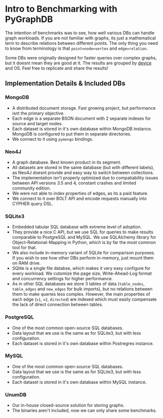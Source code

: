 # Intro to Benchmarking with PyGraphDB

The intention of benchmarks was to see, how well various DBs can handle graph workloads.
If you are not familiar with graphs, its just a mathematical term to describe relations between different points.
The only thing you need to know from terminology is that `point=node=vertex` and `edge=relation`.

Some DBs were originally designed for faster queries over complex graphs, but it doesnt mean they are good at it.
The results are grouped by [device](device.md) and OS. Feel free to replicate and share the results!

## Implementation Details & Included DBs

### MongoDB

* A distributed document storage. Fast growing project, but performance isnt the primary objective.
* Each edge is a separate BSON document with 2 separate indexes for source and target nodes.
* Each dataset is stored in it's own database within MongoDB instance. MongoDB is configured to put them in separate directories.
* We connect to it using `pymongo` bindings.

### Neo4J

* A graph database. Best known product in its segment.
* All datasets are stored in the same database (but with different labels), as Neo4J doesnt provide and easy way to switch between collections.
* The implementation isn't properly optimized due to compatiability issues between API versions 3.5 and 4, constant crashes and limited community edition.
* We were not able to index properties of edges, as its a paid feature.
* We connect to it over BOLT API and encode requests manually into CYPHER query DSL.

### SQLite3

* Embedded tabular SQL database with extreme level of adoption.
* They provide a nice C API, but we use SQL for queries to make results comparable to PostgreSQL and MySQL. We use SQLAlchemy library for Object-Relational-Mapping in Python, which is by far the most common tool for that.
* We also include in-memory variant of SQLite for comparison purposes. If you wish to see how other DBs perform in-memory, just mount them on RAM drive.
* SQlite is a single file databse, which makes it very easy configure for every workload. We cutomize the page size, Write-Ahead-Log format and concurrency settings for higher performance.
* As in other SQL databases we store 3 tables of data (`table_nodes`, `table_edges` and `new_edges` for bulk imports), but no relations between them to make queries less complex. However, the main properties of each edge (`v1`, `v2`, `directed`) are indexed which must easily compensate the lack of direct connection between tables.

### PostgreSQL

* One of the most common open-source SQL databases.
* Data layout that we use is the same as for SQLite3, but with less configuration.
* Each dataset is stored in it's own database within Postregres instance.

### MySQL

* One of the most common open-source SQL databases.
* Data layout that we use is the same as for SQLite3, but with less configuration.
* Each dataset is stored in it's own database within MySQL instance.

### UnumDB

* Our in-house closed-source solution for storing graphs.
* The binaries aren't included, now we can only share some benchmarks.
